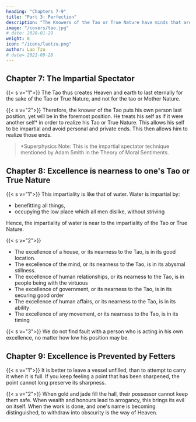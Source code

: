 ```yaml
---
heading: "Chapters 7-9"
title: "Part 3: Perfection"
description: "The Knowers of the Tao or True Nature have minds that are active and expanded"
image: "/covers/tao.jpg"
# date: 2020-01-29
weight: 8
icon: "/icons/laotzu.png"
author: Lao Tzu
# date= 2021-09-28
---
```




## Chapter 7: The Impartial Spectator

{{< s v="1">}} The Tao thus creates Heaven and earth to last eternally for the sake of the Tao or True Nature, and not for the tao or Mother Nature. 

<!-- is long-enduring and earth continues long because they do not live of, or for, themselves. This is how they are able to continue and endure. -->

{{< s v="2">}} Therefore, the knower of the Tao puts his own person last position, yet will be in the foremost position. He treats his self as if it were another self* in order to realize his Tao or True Nature. <!--  foreign to him, and yet that person is preserved. --> This allows his self to be impartial and avoid personal and private ends. This then allows him to realize those ends. 

> *Superphysics Note: This is the impartial spectator technique mentioned by Adam Smith in the Theory of Moral Sentiments. 


## Chapter 8: Excellence is nearness to one's Tao or True Nature

{{< s v="1">}} This impartiality <!-- highest excellence --> is like that of water. Water is impartial by:
- benefitting all things,
- occupying the low place which all men dislike, without striving

Hence, the impartiality of water is near to the impartiality of the Tao or True Nature.


{{< s v="2">}}
- The excellence of a house, or its nearness to the Tao, is in its good location. 
- The excellence of the mind, or its nearness to the Tao, is in its abysmal stillness. 
- The excellence of human relationships, or its nearness to the Tao, is in people being with the virtuous
- The excellence of government, or its nearness to the Tao, is in its securing good order
- The excellence of human affairs, or its nearness to the Tao, is in its ability
- The excellence of any movement, or its nearness to the Tao, is in its timing


{{< s v="3">}} We do not find fault with a person who is acting in his own excellence, no matter how low his position may be.<!-- ) does not wrangle (about his low position), no one finds fault with him. -->



## Chapter 9: Excellence is Prevented by Fetters


{{< s v="1">}} It is better to leave a vessel unfilled, than to attempt to carry it when it is full. If you keep feeling a point that has been sharpened, the point cannot long preserve its sharpness.

{{< s v="2">}} When gold and jade fill the hall, their possessor cannot keep them safe. When wealth and honours lead to arrogancy, this brings its evil on itself. When the work is done, and one's name is becoming distinguished, to withdraw into obscurity is the way of Heaven.



